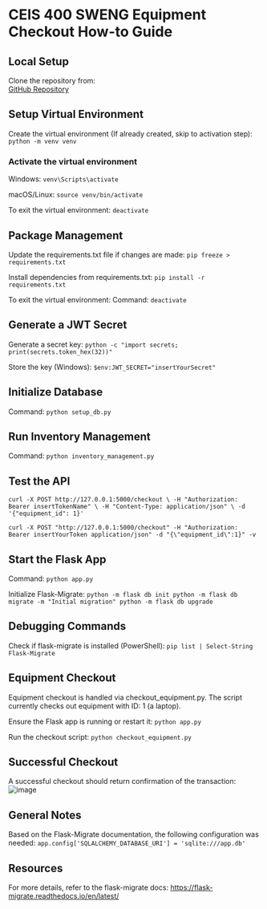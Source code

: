# CEIS 400 SWENG Equipment Checkout How-to Guide

## Local Setup
Clone the repository from:  
[GitHub Repository](https://github.com/cmessimer/SWEng2-CourseProject)

## Setup Virtual Environment
Create the virtual environment (If already created, skip to activation step):
`python -m venv venv`

### Activate the virtual environment
Windows: 
`venv\Scripts\activate
`

macOS/Linux:
`source venv/bin/activate
`

To exit the virtual environment:
`deactivate
`

## Package Management
Update the requirements.txt file if changes are made:
`pip freeze > requirements.txt
`

Install dependencies from requirements.txt:
`pip install -r requirements.txt
`

To exit the virtual environment:
Command:
`deactivate
`

## Generate a JWT Secret
Generate a secret key:
`python -c "import secrets; print(secrets.token_hex(32))"
`

Store the key (Windows):
`$env:JWT_SECRET="insertYourSecret"
`

## Initialize Database
Command:
`python setup_db.py
`

## Run Inventory Management
Command: 
`python inventory_management.py
`

## Test the API
`curl -X POST http://127.0.0.1:5000/checkout \
     -H "Authorization: Bearer insertTokenName" \
     -H "Content-Type: application/json" \
     -d '{"equipment_id": 1}'
`

`curl -X POST "http://127.0.0.1:5000/checkout" -H "Authorization: Bearer insertYourToken application/json" -d "{\"equipment_id\":1}" -v`

## Start the Flask App
Command: 
`python app.py
`

Initialize Flask-Migrate:
`python -m flask db init
python -m flask db migrate -m "Initial migration"
python -m flask db upgrade
`

## Debugging Commands
Check if flask-migrate is installed (PowerShell):
`pip list | Select-String Flask-Migrate
`

## Equipment Checkout
Equipment checkout is handled via checkout_equipment.py. The script currently checks out equipment with ID: 1 (a laptop).

Ensure the Flask app is running or restart it:
`python app.py
`

Run the checkout script:
`python checkout_equipment.py
`

## Successful Checkout
A successful checkout should return confirmation of the transaction:
![image](https://github.com/user-attachments/assets/12034118-07ff-497a-825f-290ecf39db20)

## General Notes
Based on the Flask-Migrate documentation, the following configuration was needed:
`app.config['SQLALCHEMY_DATABASE_URI'] = 'sqlite:///app.db'
`

## Resources
For more details, refer to the flask-migrate docs: https://flask-migrate.readthedocs.io/en/latest/
